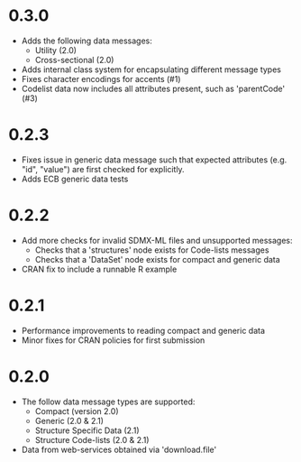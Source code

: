 # 0.3.0

- Adds the following data messages:
    - Utility (2.0)
    - Cross-sectional (2.0)
- Adds internal class system for encapsulating different message types
- Fixes character encodings for accents (#1)
- Codelist data now includes all attributes present, such as 'parentCode' (#3)

# 0.2.3

- Fixes issue in generic data message such that expected
attributes (e.g. "id", "value") are first checked for explicitly.
- Adds ECB generic data tests

# 0.2.2

- Add more checks for invalid SDMX-ML files and unsupported messages:
    - Checks that a 'structures' node exists for Code-lists messages
    - Checks that a 'DataSet' node exists for compact and generic data
- CRAN fix to include a runnable R example

# 0.2.1

- Performance improvements to reading compact and generic data
- Minor fixes for CRAN policies for first submission

# 0.2.0

- The follow data message types are supported:
    - Compact (version 2.0)
    - Generic (2.0 & 2.1)
    - Structure Specific Data (2.1)
    - Structure Code-lists (2.0 & 2.1)
- Data from web-services obtained via 'download.file'
